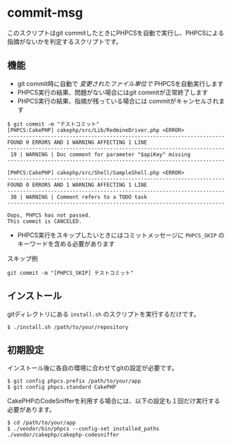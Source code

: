 # commit-msg

このスクリプトはgit commitしたときにPHPCSを自動で実行し、PHPCSによる指摘がないかを判定するスクリプトです。

## 機能

- git commit時に自動で *変更されたファイル単位で* PHPCSを自動実行します
- PHPCS実行の結果、問題がない場合にはgit commitが正常終了します
- PHPCS実行の結果、指摘が残っている場合には commitがキャンセルされます

```
$ git commit -m "テストコミット"
[PHPCS:CakePHP] cakephp/src/Lib/RedmineDriver.php <ERROR>
----------------------------------------------------------------------
FOUND 0 ERRORS AND 1 WARNING AFFECTING 1 LINE
----------------------------------------------------------------------
 19 | WARNING | Doc comment for parameter "$apiKey" missing
----------------------------------------------------------------------

[PHPCS:CakePHP] cakephp/src/Shell/SampleShell.php <ERROR>
----------------------------------------------------------------------
FOUND 0 ERRORS AND 1 WARNING AFFECTING 1 LINE
----------------------------------------------------------------------
 30 | WARNING | Comment refers to a TODO task
----------------------------------------------------------------------

Oops, PHPCS has not passed.
This commit is CANCELED.
```

- PHPCS実行をスキップしたいときにはコミットメッセージに `PHPCS_SKIP` のキーワードを含める必要があります

スキップ例
```
git commit -m "[PHPCS_SKIP] テストコミット"
```

## インストール

gitディレクトリにある `install.sh` のスクリプトを実行するだけです。

```
$ ./install.sh /path/to/your/repository
```

## 初期設定

インストール後に各自の環境に合わせてgitの設定が必要です。

```
$ git config phpcs.prefix /path/to/your/app
$ git config phpcs.standard CakePHP
```

CakePHPのCodeSnifferを利用する場合には、以下の設定も１回だけ実行する必要があります。

```
$ cd /path/to/your/app
$ ./vendor/bin/phpcs --config-set installed_paths ./vendor/cakephp/cakephp-codesniffer
```

